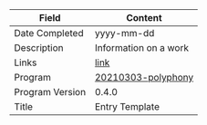 Field | Content
--- | ---
Date Completed | yyyy-mm-dd
Description | Information on a work
Links | [link](#)
Program | [20210303-polyphony](https://github.com/dolphinOfDelphi/20210303-polyphony)
Program Version | 0.4.0
Title | Entry Template
